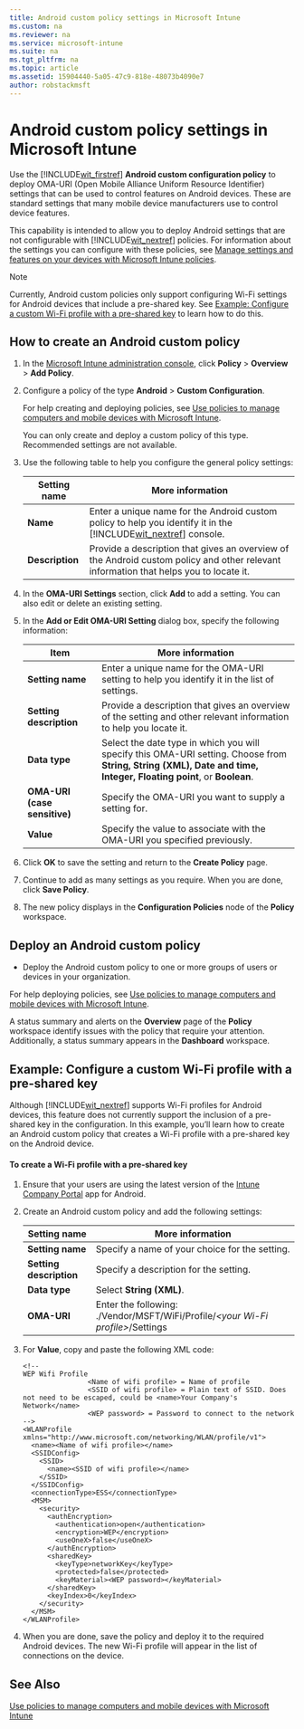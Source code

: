 ```yaml
---
title: Android custom policy settings in Microsoft Intune
ms.custom: na
ms.reviewer: na
ms.service: microsoft-intune
ms.suite: na
ms.tgt_pltfrm: na
ms.topic: article
ms.assetid: 15904440-5a05-47c9-818e-48073b4090e7
author: robstackmsft
---
```

# Android custom policy settings in Microsoft Intune
Use the [!INCLUDE[wit_firstref](../Token/wit_firstref_md.md)] **Android custom configuration policy** to deploy OMA-URI (Open Mobile Alliance Uniform Resource Identifier) settings that can be used to control features on Android devices. These are standard settings that many mobile device manufacturers use to control device features.

This capability is intended to allow you to deploy Android settings that are not configurable with [!INCLUDE[wit_nextref](../Token/wit_nextref_md.md)] policies. For information about the settings you can configure with these policies, see [Manage settings and features on your devices with Microsoft Intune policies](../Topic/Manage_settings_and_features_on_your_devices_with_Microsoft_Intune_policies.md).

> [!NOTE]
> Currently, Android custom policies only support configuring Wi-Fi settings for Android devices that include a pre-shared key. See [Example: Configure a custom Wi-Fi profile with a pre-shared key](../Topic/Android_custom_policy_settings_in_Microsoft_Intune.md#BKMK_Example) to learn how to do this.

## How to create an Android custom policy

1.  In the [Microsoft Intune administration console](https://manage.microsoft.com), click **Policy** &gt; **Overview** &gt; **Add Policy**.

2.  Configure a policy of the type **Android** &gt; **Custom Configuration**.

    For help creating and deploying policies, see [Use policies to manage computers and mobile devices with Microsoft Intune](../Topic/Use_policies_to_manage_computers_and_mobile_devices_with_Microsoft_Intune.md).

    You can only create and deploy a custom policy of this type. Recommended settings are not available.

3.  Use the following table to help you configure the general policy settings:

    |Setting name|More information|
    |----------------|--------------------|
    |**Name**|Enter a unique name for the Android custom policy to help you identify it in the [!INCLUDE[wit_nextref](../Token/wit_nextref_md.md)] console.|
    |**Description**|Provide a description that gives an overview of the Android custom policy and other relevant information that helps you to locate it.|

4.  In the **OMA-URI Settings** section, click **Add** to add a setting. You can also edit or delete an existing setting.

5.  In the **Add or Edit OMA-URI Setting** dialog box, specify the following information:

    |Item|More information|
    |--------|--------------------|
    |**Setting name**|Enter a unique name for the OMA-URI setting to help you identify it in the list of settings.|
    |**Setting description**|Provide a description that gives an overview of the setting and other relevant information to help you locate it.|
    |**Data type**|Select the date type in which you will specify this OMA-URI setting. Choose from  **String, String (XML), Date and time, Integer, Floating point**, or **Boolean**.|
    |**OMA-URI (case sensitive)**|Specify the OMA-URI you want to supply a setting for.|
    |**Value**|Specify the value to associate with the OMA-URI you specified previously.|

6.  Click **OK** to save the setting and return to the **Create Policy** page.

7.  Continue to add as many settings as you require. When you are done, click **Save Policy**.

8.  The new policy displays in the **Configuration Policies** node of the **Policy** workspace.

## Deploy an Android custom policy

-   Deploy the Android custom policy to one or more groups of users or devices in your organization.

For help deploying policies, see [Use policies to manage computers and mobile devices with Microsoft Intune](../Topic/Use_policies_to_manage_computers_and_mobile_devices_with_Microsoft_Intune.md).

A status summary and alerts on the **Overview** page of the **Policy** workspace identify issues with the policy that require your attention. Additionally, a status summary appears in the **Dashboard** workspace.

## <a name="BKMK_Example"></a>Example: Configure a custom Wi-Fi profile with a pre-shared key
Although [!INCLUDE[wit_nextref](../Token/wit_nextref_md.md)] supports Wi-Fi profiles for Android devices, this feature does not currently support the inclusion of a pre-shared key in the configuration. In this example, you’ll learn how to create an Android custom policy that creates a Wi-Fi profile with a pre-shared key on the Android device.

#### To create a Wi-Fi profile with a pre-shared key

1.  Ensure that your users are using the latest version of the [Intune Company Portal](https://play.google.com/store/apps/details?id=com.microsoft.windowsintune.companyportal) app for Android.

2.  Create an Android custom policy and add the following settings:

    |Setting name|More information|
    |----------------|--------------------|
    |**Setting name**|Specify a name of your choice for the setting.|
    |**Setting description**|Specify a description for the setting.|
    |**Data type**|Select **String (XML)**.|
    |**OMA-URI**|Enter the following: ./Vendor/MSFT/WiFi/Profile/*&lt;your Wi-Fi profile&gt;*/Settings|

3.  For **Value**, copy and paste the following XML code:

    ```
    <!--
    WEP Wifi Profile
                    <Name of wifi profile> = Name of profile 
                    <SSID of wifi profile> = Plain text of SSID. Does not need to be escaped, could be <name>Your Company's Network</name>
                    <WEP password> = Password to connect to the network
    -->
    <WLANProfile 
    xmlns="http://www.microsoft.com/networking/WLAN/profile/v1">
      <name><Name of wifi profile></name>
      <SSIDConfig>
        <SSID>
          <name><SSID of wifi profile></name>
        </SSID>
      </SSIDConfig>
      <connectionType>ESS</connectionType>
      <MSM>
        <security>
          <authEncryption>
            <authentication>open</authentication>
            <encryption>WEP</encryption>
            <useOneX>false</useOneX>
          </authEncryption>
          <sharedKey>
            <keyType>networkKey</keyType>
            <protected>false</protected>
            <keyMaterial><WEP password></keyMaterial>
          </sharedKey>
          <keyIndex>0</keyIndex>
        </security>
      </MSM>
    </WLANProfile>
    ```

4.  When you are done, save the policy and deploy it to the required Android devices. The new Wi-Fi profile will appear in the list of connections on the device.

## See Also
[Use policies to manage computers and mobile devices with Microsoft Intune](../Topic/Use_policies_to_manage_computers_and_mobile_devices_with_Microsoft_Intune.md)

